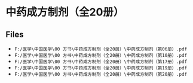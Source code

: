 # 中药成方制剂（全20册）

## Files

- `F:/医学\中国医学\00 方书\中药成方制剂（全20册）\中药成方制剂（第06册）.pdf`
- `F:/医学\中国医学\00 方书\中药成方制剂（全20册）\中药成方制剂（第10册）.pdf`
- `F:/医学\中国医学\00 方书\中药成方制剂（全20册）\中药成方制剂（第17册）.pdf`
- `F:/医学\中国医学\00 方书\中药成方制剂（全20册）\中药成方制剂（第19册）.pdf`
- `F:/医学\中国医学\00 方书\中药成方制剂（全20册）\中药成方制剂（第20册）.pdf`
